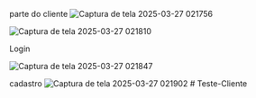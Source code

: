 parte do cliente
![Captura de tela 2025-03-27 021756](https://github.com/user-attachments/assets/067e69d3-874a-4bab-b181-2b50d0f42169)


![Captura de tela 2025-03-27 021810](https://github.com/user-attachments/assets/18db4972-86a9-4286-b4ed-91fb9c3e036d)

Login

![Captura de tela 2025-03-27 021847](https://github.com/user-attachments/assets/fba6e93f-4f55-4f63-9f07-231a76bb82e0)

cadastro
![Captura de tela 2025-03-27 021902](https://github.com/user-attachments/assets/17f0385e-5b73-4722-8383-0800953b0768)
#   T e s t e - C l i e n t e  
 